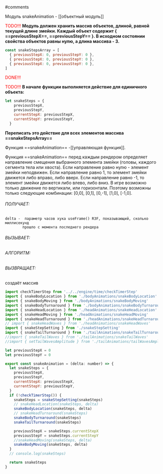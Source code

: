 #comments

Модуль snakeAnimation - [[объектный модуль]]

<span style="color:red">TODO!!!</span>
**Модуль должен хранить массив объектов, длиной, равной текущей длине змейки. Каждый объект содержит { ==previousStepX==, ==previousStepY== }. В исходном состоянии свойства объектов равны нулю, а длина массива - 3.**
```js
const snakeStepsArray = [
  { previousStepX: 0, previousStepY: 0 },
  { previousStepX: 0, previousStepY: 0 },
  { previousStepX: 0, previousStepY: 0 },
]
```
<span style="color:red">DONE!!!</span>

<span style="color:red">TODO!!!</span>
**В начале функции выполняется действие для единичного объекта:**
```js
let snakeSteps = {
    previousStepX,
    previousStepY,
    currentStepX: previousStepX,
    currentStepY: previousStepY,
  }
```
**Переписать это действие для всех элементов массива ==snakeStepsArray==**






Функция ==snakeAnimation== -[[управляющая функция]]. 


Функция ==snakeAnimation== перед каждым рендером определяет направление смещения выбранного элемента змейки (головы, каждого сегмента тела или хвоста).
Если направление равно нулю - элемент змейки неподвижен. Если направление равно 1, то элемент змейки движется либо вправо, либо вверх. Если направление равно -1, то элемент змейки движется либо влево, либо вниз. В игре возможно только движение по вертикали, или горизонтали. Поэтому возможны только следующие комбинации:
[0,0], [0,1], [0,-1], [1,0], [-1,0].

###### ПОЛУЧАЕТ:
    delta -  параметр часов хука useFrame() R3F, показывающий, сколько миллисекунд
    		прошло с момента последнего рендера

###### ВЫЗЫВАЕТ:

###### АЛГОРИТМ:

###### ВЫЗВРАЩАЕТ:

создаёт массив

```js
import checkTimerStep from '../../engine/time/checkTimerStep'
import { snakeBodyLocation } from './bodyAnimations/snakeBodyLocation'
import { snakeBodyMoving } from './bodyAnimations/snakeBodyMoving'
import { snakeBodyTurnaround } from './bodyAnimations/snakeBodyTurnaround'
import { snakeHeadLocation } from './headAnimations/snakeHeadLocation'
import { snakeHeadMoving } from './headAnimations/snakeHeadMoving'
import { snakeHeadTurnaround } from './headAnimations/snakeHeadTurnaround'
// import { snakeHeadWaves } from './headAnimations/snakeHeadWaves'
import { snakeStepSetting } from './snakeStepSetting'
import { snakeTailTurnaround } from './tailAnimations/snakeTailTurnaround'
//import { snakeTailWaves } from './tailAnimations/snakeTailWaves'
//import { setTailWavesAmplitude } from './tailAnimations/tailWavesAmplitude'

let previousStepX = 0
let previousStepY = 0

export const snakeAnimation = (delta: number) => {
  let snakeSteps = {
    previousStepX,
    previousStepY,
    currentStepX: previousStepX,
    currentStepY: previousStepY,
  }
  if (!checkTimerStep()) {
    snakeSteps = snakeStepSetting(snakeSteps)
    // snakeHeadLocation(snakeSteps, delta)
    snakeBodyLocation(snakeSteps, delta)
    // snakeHeadTurnaround(snakeSteps)
    snakeBodyTurnaround(snakeSteps)
    snakeTailTurnaround(snakeSteps)

    previousStepX = snakeSteps.currentStepX
    previousStepY = snakeSteps.currentStepY
    //snakeHeadMoving(snakeSteps, delta)
    snakeBodyMoving(snakeSteps, delta)
  }
  // console.log(snakeSteps)

  return snakeSteps
}
```
